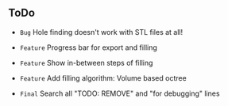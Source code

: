 ## ToDo

* `Bug` Hole finding doesn't work with STL files at all!

* `Feature` Progress bar for export and filling
* `Feature` Show in-between steps of filling
* `Feature` Add filling algorithm: Volume based octree

* `Final` Search all "TODO: REMOVE" and "for debugging" lines
